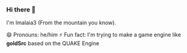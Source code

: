 ### Hi there 👋

<!--
**Imalaia3/Imalaia3** is a ✨ _special_ ✨ repository because its `README.md` (this file) appears on your GitHub profile.

Here are some ideas to get you started:

- 🔭 I’m currently working on ...
- 🌱 I’m currently learning ...
- 👯 I’m looking to collaborate on ...
- 🤔 I’m looking for help with ...
- 💬 Ask me about ...
- 📫 How to reach me: ...
- 😄 Pronouns: ...
- ⚡ Fun fact: ...
-->

<t>I'm Imalaia3 (From the mountain you know).</t>
<p>😄 Pronouns: he/him
  ⚡ Fun fact: I'm trying to make a game engine like <b>goldSrc</b> based on the QUAKE Engine

  
  
</p>
